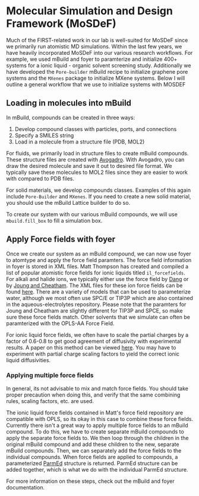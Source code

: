 # Molecular Simulation and Design Framework (MoSDeF)

Much of the FIRST-related work in our lab is well-suited for MoSDeF since we primarily run atomistic MD
simulations.  Within the last few years, we have heavily incorporated MoSDeF into our various research workflows.
For example, we used mBuild and foyer to paramterize and initialize 400+ systems for a ionic liquid - organic
solvent screening study.  Additionally we have developed the `Pore-builder` mBuild recipe to initialize
graphene pore systems and the `MXenes` package to initialize MXene systems.  Below I will outline a general
workflow that we use to initialize systems with MOSDEF

## Loading in molecules into mBuild

In mBuild, compounds can be created in three ways:

1. Develop compound classes with particles, ports, and connections
2. Specify a SMILES string
3. Load in a molecule from a structure file (PDB, MOL2)

For fluids, we primarily load in structure files to create mBuild compounds.  These structure files are created
with [Avogadro](https://avogadro.cc).  With Avogadro, you can draw the desired molecule and save it out to
desired file format.  We typically save these molecules to MOL2 files since they are easier to work with
compared to PDB files.

For solid materials, we develop compounds classes.  Examples of this again include `Pore-Builder` and
`MXenes`.  If you need to create a new solid material, you should use the mBuild Lattice builder to do so.

To create our system with our various mBuild compounds, we will use `mbuild.fill_box` to fill a simulation
box.

## Apply Force fields with foyer

Once we create our system as an mBuild compound, we can now use foyer to atomtype and apply the force field
paramters.  The force field information in foyer is stored in XML files.  Matt Thompson has created and
compiled a list of popular atomistic force fields for ionic liquids titled `il_forcefields`.  For alkali and
halide ions, we typically either use the force field by
[Dang](https://aip.scitation.org/doi/abs/10.1063/1.459714) or by [Joung and
Cheatham](https://doi.org/10.1021/jp8001614).  The XML files for these ion force fields can be found
[here](https://github.com/mattwthompson/aqueous-electrolytes).  There are a variety of models that can
be used to parameterize water, although we most often use SPC/E or TIP3P which are also contained in the
aqueous-electrolytes repository.  Please note that the paramters for Joung and Cheatham are slightly
different for TIP3P and SPCE, so make sure these force fields match.  Other solvents that we simulate can
often be paramterized with the OPLS-AA Force Field.

For ionic liquid force fields, we often have to scale the partial charges by a factor of 0.6-0.8 to get good
agreement of diffusivity with experimental results.  A paper on this method can be viewed
[here](https://pubs.rsc.org/en/content/articlelanding/2015/cp/c4cp05550k#!divAbstract).  You may have to
experiment with partial charge scaling factors to yield the correct ionic liquid diffusivities.

### Applying multiple force fields

In general, its not advisable to mix and match force fields.  You should take proper precaution when doing
this, and verify that the same combining rules, scaling factors, etc. are used.

The ionic liquid force fields contained in Matt's force field repository are compatible with OPLS, so its
okay in this case to combine these force fields.  Currently there isn't a great way to apply multiple force
fields to an mBuild compound.  To do this, we have to create separate mBuild compounds to apply the separate
force fields to.  We then loop through the children in the original mBuild compound and add these children
to the new, separate mBuild compounds.  Then, we can separately add the force fields to the individual
compounds.  When force fields are applied to compounds, a parameterized
[ParmEd](https://parmed.github.io/ParmEd/html/index.html) structure is returned.  ParmEd structure can be
added together, which is what we do with the individual ParmEd structure.

For more information on these steps, check out the mBuild and foyer documentation.
